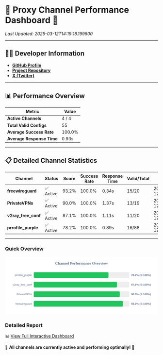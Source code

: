 # 🌟 Proxy Channel Performance Dashboard 🌟

_Last Updated: 2025-03-12T14:19:18.199600_

---

## 👩‍💻 Developer Information

- **[GitHub Profile](https://github.com/4n0nymou3)**  
- **[Project Repository](https://github.com/4n0nymou3/multi-proxy-config-fetcher)**  
- **[X (Twitter)](https://x.com/4n0nymou3)**  

---

## 📊 Performance Overview

| Metric                | Value       |
|-----------------------|-------------|
| **Active Channels**   | 4 / 4       |
| **Total Valid Configs** | 55          |
| **Average Success Rate** | 100.0%      |
| **Average Response Time** | 0.93s       |

---

## 📋 Detailed Channel Statistics

| Channel          | Status     | Score  | Success Rate | Response Time | Valid/Total | Last Success               |
|------------------|------------|--------|--------------|---------------|-------------|----------------------------|
| **freewireguard**  | ✅ Active  | 93.2%  | 100.0% | 0.34s         | 15/20       | 2025-03-12T14:19:18.197844 |
| **PrivateVPNs**  | ✅ Active  | 90.0%  | 100.0% | 1.37s         | 13/19       | 2025-03-12T14:19:17.831191 |
| **v2ray_free_conf**  | ✅ Active  | 87.1%  | 100.0% | 1.11s         | 11/20       | 2025-03-12T14:19:16.426952 |
| **prrofile_purple**  | ✅ Active  | 78.2%  | 100.0% | 0.89s         | 16/88       | 2025-03-12T14:19:15.245880 |

---

### Quick Overview
<div align="center">
  <a href="https://raw.githubusercontent.com/nullluser/NullRepo/refs/heads/main/assets/channel_stats_chart.svg">
    <img src="https://raw.githubusercontent.com/nullluser/NullRepo/refs/heads/main/assets/channel_stats_chart.svg" alt="Source Performance Statistics" width="800">
  </a>
</div>

### Detailed Report
📊 [View Full Interactive Dashboard](https://htmlpreview.github.io/?https://github.com/nullluser/NullRepo/blob/main/assets/performance_report.html)

🎉 **All channels are currently active and performing optimally!** 🎉
